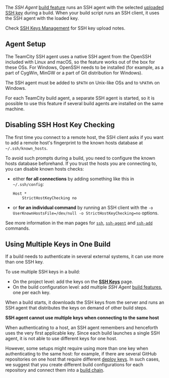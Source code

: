 [//]: # (title: SSH Agent)
[//]: # (auxiliary-id: SSH Agent)

The _SSH Agent_ [build feature](adding-build-features.md) runs an SSH agent with the selected [uploaded SSH key](ssh-keys-management.md) during a build. When your build script runs an SSH client, it uses the SSH agent with the loaded key.

Check [SSH Keys Management](ssh-keys-management.md) for SSH key upload notes.

## Agent Setup

The TeamCity SSH agent uses a native SSH agent from the OpenSSH included with Linux and macOS, so the feature works out of the box for these OSs. For Windows, OpenSSH needs to be installed (for example, as a part of CygWin, MinGW or a part of Git distribution for Windows).

The SSH agent must be added to `$PATH` on Unix-like OSs and to `%PATH%` on Windows.

For each TeamCity build agent, a separate SSH agent is started, so it is possible to use this feature if several build agents are installed on the same machine.

## Disabling SSH Host Key Checking

The first time you connect to a remote host, the SSH client asks if you want to add a remote host's fingerprint to the known hosts database at `~/.ssh/known_hosts`.

To avoid such prompts during a build, you need to configure the known hosts database beforehand. If you trust the hosts you are connecting to, you can disable known hosts checks:
* either __for all connections__ by adding something like this in `~/.ssh/config`:   
   ```Shell
   Host *
       StrictHostKeyChecking no

   ```

* or __for an individual command__ by running an SSH client with the `-o UserKnownHostsFile=/dev/null -o StrictHostKeyChecking=no` options.

See more information in the man pages for [`ssh`](http://linux.die.net/man/1/ssh), [`ssh-agent`](http://linux.die.net/man/1/ssh-agent) and [`ssh-add`](http://linux.die.net/man/1/ssh-add) commands.

## Using Multiple Keys in One Build

If a build needs to authenticate in several external systems, it can use more than one SSH key.

To use multiple SSH keys in a build:
* On the project level: add the keys on the __[SSH Keys](ssh-keys-management.md)__ page.
* On the build configuration level: add multiple _SSH Agent_ [build features](adding-build-features.md), one per each key.

When a build starts, it downloads the SSH keys from the server and runs an SSH agent that distributes the keys on demand of other build steps.

<note>

__SSH agent cannot use multiple keys when connecting to the same host__

When authenticating to a host, an SSH agent remembers and henceforth uses the very first applicable key. Since each build launches a single SSH agent, it is not able to use different keys for one host.

However, some setups might require using more than one key when authenticating to the same host: for example, if there are several GitHub repositories on one host that require different [deploy keys](https://developer.github.com/v3/guides/managing-deploy-keys/#deploy-keys). In such cases, we suggest that you create different build configurations for each repository and connect them into a [build chain](build-chain.md).

</note>
